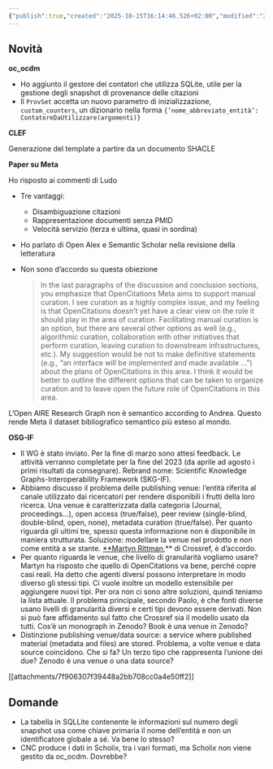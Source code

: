 ```yaml
---
{"publish":true,"created":"2025-10-15T16:14:46.526+02:00","modified":"2023-03-31T12:00:00.000+02:00","cssclasses":""}
---
```



## Novità

**oc_ocdm**

- Ho aggiunto il gestore dei contatori che utilizza SQLite, utile per la gestione degli snapshot di provenance delle citazioni
- Il `ProvSet` accetta un nuovo parametro di inizializzazione, `custom_counters`, un dizionario nella forma `{’nome_abbreviato_entità’: ContatoreDaUtilizzare(argomenti)}`

**CLEF**

Generazione del template a partire da un documento SHACLE

**Paper su Meta**

Ho risposto ai commenti di Ludo

- Tre vantaggi:
    - Disambiguazione citazioni
    - Rappresentazione documenti senza PMID
    - Velocità servizio (terza e ultima, quasi in sordina)
- Ho parlato di Open Alex e Semantic Scholar nella revisione della letteratura
- Non sono d’accordo su questa obiezione
    
    > In the last paragraphs of the discussion and conclusion sections, you emphasize that OpenCitations Meta aims to support manual curation. I see curation as a highly complex issue, and my feeling is that OpenCitations doesn’t yet have a clear view on the role it should play in the area of curation. Facilitating manual curation is an option, but there are several other options as well (e.g., algorithmic curation, collaboration with other initiatives that perform curation, leaving curation to downstream infrastructures, etc.). My suggestion would be not to make definitive statements (e.g., “an interface will be implemented and made available …”) about the plans of OpenCitations in this area. I think it would be better to outline the different options that can be taken to organize curation and to leave open the future role of OpenCitations in this area.
    > 

L’Open AIRE Research Graph non è semantico according to Andrea. Questo rende Meta il dataset bibliografico semantico più esteso al mondo.

**OSG-IF**

- Il WG è stato inviato. Per la fine di marzo sono attesi feedback. Le attività verranno completate per la fine del 2023 (da aprile ad agosto i primi risultati da consegnare). Rebrand nome: Scientific Knowledge Graphs-Interoperability Framework (SKG-IF).
- Abbiamo discusso il problema delle publishing venue: l’entità riferita al canale utilizzato dai ricercatori per rendere disponibili i frutti della loro ricerca. Una venue è caratterizzata dalla categoria (Journal, proceedings…), open access (true/false), peer review (single-blind, double-blind, open, none), metadata curation (true/false). Per quanto riguarda gli ultimi tre, spesso questa informazione non è disponibile in maniera strutturata. Soluzione: modellare la venue nel prodotto e non come entità a se stante. [**Martyn Rittman](https://www.crossref.org/people/martyn-rittman/),** di Crossref, è d’accordo.
- Per quanto riguarda le venue, che livello di granularità vogliamo usare? Martyn ha risposto che quello di OpenCitations va bene, perché copre casi reali. Ha detto che agenti diversi possono interpretare in modo diverso gli stessi tipi. Ci vuole inoltre un modello estensibile per aggiungere nuovi tipi. Per ora non ci sono altre soluzioni, quindi teniamo la lista attuale. Il problema principale, secondo Paolo, è che fonti diverse usano livelli di granularità diversi e certi tipi devono essere derivati. Non si può fare affidamento sul fatto che Crossref sia il modello usato da tutti. Cos’è un monograph in Zenodo? Book è una venue in Zenodo?
- Distinzione publishing venue/data source: a service where published material (metadata and files) are stored. Problema, a volte venue e data source coincidono. Che si fa? Un terzo tipo che rappresenta l’unione dei due? Zenodo è una venue o una data source?

[[attachments/7f906307f39448a2bb708cc0a4e50ff2]]

## Domande

- La tabella in SQLLite contenente le informazioni sul numero degli snapshot usa come chiave primaria il nome dell’entità e non un identificatore globale a sé. Va bene lo stesso?
- CNC produce i dati in Scholix, tra i vari formati, ma Scholix non viene gestito da oc_ocdm. Dovrebbe?